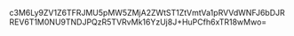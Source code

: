 c3M6Ly9ZV1Z6TFRJMU5pMW5ZMjA2ZWtST1ZtVmtVa1pRVVdWNFJ6bDJRREV6T1M0NU9TNDJPQzR5TVRvMk16YzUj8J+HuPCfh6xTR18wMwo=
